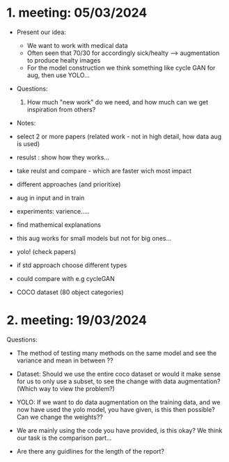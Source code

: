 # 1. meeting: 05/03/2024
- Present our idea: 
    * We want to work with medical data 
    * Often seen that 70/30 for accordingly sick/healty --> augmentation to produce healty images
    * For the model construction we think something like cycle GAN for aug, then use YOLO... 
- Questions: 
    1. How much "new work" do we need, and how much can we get inspiration from others? 

- Notes:
- select 2 or more papers (related work - not in high detail, how data aug is used)
- resulst : show how they works... 
- take reulst and compare - which are faster wich most impact 
- different approaches (and prioritixe)
- aug in input and in train 
- experiments: varience..... 
- find mathemical explanations 
- this aug works for small models but not for big ones... 
- yolo!  (check papers)
- if std approach choose different types 
- could compare with e.g cycleGAN 
- COCO dataset (80 object categories)


# 2. meeting: 19/03/2024

Questions: 
- The method of testing many methods on the same model and see the variance and mean in between ?? 

- Dataset: Should we use the entire coco dataset or would it make sense for us to only use a subset, to see the change with data augmentation? (Which way to view the problem?)
- YOLO: If we want to do data augmentation on the training data, and we now have used the yolo model, you have given, is this then possible? Can we change the weights?? 
- We are mainly using the code you have provided, is this okay? We think our task is the comparison part... 
- Are there any guidlines for the length of the report? 
